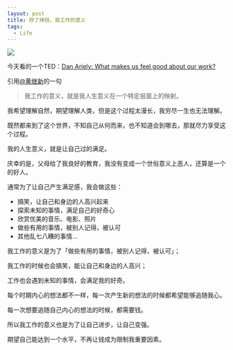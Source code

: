 ```yaml
---
layout: post
title: 除了挣钱，我工作的意义
tags:
  - Life
---
```


![](http://www.linkgod.net/media/files/the-meaning-of-work-in-addition-to-money/money.jpg)

今天看的一个TED：[Dan Ariely: What makes us feel good about our work?](http://www.ted.com/talks/dan_ariely_what_makes_us_feel_good_about_our_work.html)

引用[@黄继新](http://www.zhihu.com/people/jixin)的一句
> 我工作的意义，就是我人生意义在一个特定层面上的映射。

我希望理解自然，期望理解人类，但是这个过程太漫长，我穷尽一生也无法理解。

既然都来到了这个世界，不知自己从何而来，也不知道会到哪去，那就尽力享受这个过程。

我的人生意义，就是让自己过的满足。

庆幸的是，父母给了我良好的教育，我没有变成一个世俗意义上恶人，还算是一个的好人。

通常为了让自己产生满足感，我会做这些：

* 搞笑，让自己和身边的人高兴起来
* 探索未知的事情，满足自己的好奇心
* 欣赏优美的音乐、电影、照片
* 做些有用的事情，被别人记得，被认可
* 其他乱七八糟的事情...

我工作的意义是为了「做些有用的事情，被别人记得，被认可」；

我工作的时候也会搞笑，能让自己和身边的人高兴；

工作也会遇到未知的事情，会满足我的好奇。

每个时期内心的想法都不一样，每一次产生新的想法的时候都希望能够追随我心。

每一次想要追随自己内心的想法的时候，都需要钱。

所以我工作的意义也是为了让自己进步，让自己变强。

期望自己能达到一个水平，不再让钱成为限制我重要因素。
